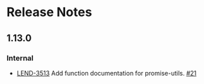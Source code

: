 # Release Notes

## 1.13.0
### Internal
- [LEND-3513](https://blendlabs.atlassian.net/browse/LEND-3513) Add function documentation for promise-utils. [#21](https://git.blendlabs.com/blend/promise-utils/pull/21)
